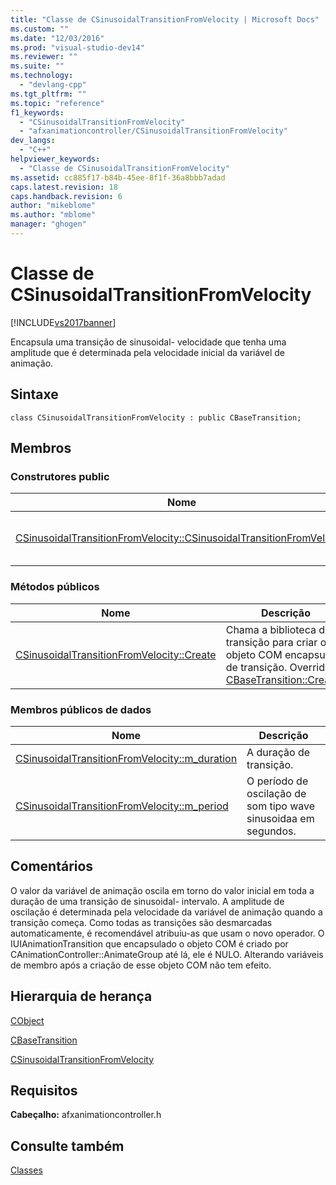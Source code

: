 ```yaml
---
title: "Classe de CSinusoidalTransitionFromVelocity | Microsoft Docs"
ms.custom: ""
ms.date: "12/03/2016"
ms.prod: "visual-studio-dev14"
ms.reviewer: ""
ms.suite: ""
ms.technology: 
  - "devlang-cpp"
ms.tgt_pltfrm: ""
ms.topic: "reference"
f1_keywords: 
  - "CSinusoidalTransitionFromVelocity"
  - "afxanimationcontroller/CSinusoidalTransitionFromVelocity"
dev_langs: 
  - "C++"
helpviewer_keywords: 
  - "Classe de CSinusoidalTransitionFromVelocity"
ms.assetid: cc885f17-b84b-45ee-8f1f-36a8bbb7adad
caps.latest.revision: 18
caps.handback.revision: 6
author: "mikeblome"
ms.author: "mblome"
manager: "ghogen"
---
```

# Classe de CSinusoidalTransitionFromVelocity
[!INCLUDE[vs2017banner](../../assembler/inline/includes/vs2017banner.md)]

Encapsula uma transição de sinusoidal\- velocidade que tenha uma amplitude que é determinada pela velocidade inicial da variável de animação.  
  
## Sintaxe  
  
```  
class CSinusoidalTransitionFromVelocity : public CBaseTransition;  
```  
  
## Membros  
  
### Construtores public  
  
|Nome|Descrição|  
|----------|---------------|  
|[CSinusoidalTransitionFromVelocity::CSinusoidalTransitionFromVelocity](../Topic/CSinusoidalTransitionFromVelocity::CSinusoidalTransitionFromVelocity.md)|Constrói um objeto de transição.|  
  
### Métodos públicos  
  
|Nome|Descrição|  
|----------|---------------|  
|[CSinusoidalTransitionFromVelocity::Create](../Topic/CSinusoidalTransitionFromVelocity::Create.md)|Chama a biblioteca de transição para criar o objeto COM encapsulado de transição.  Overrides \( [CBaseTransition::Create](../Topic/CBaseTransition::Create.md).\)|  
  
### Membros públicos de dados  
  
|Nome|Descrição|  
|----------|---------------|  
|[CSinusoidalTransitionFromVelocity::m\_duration](../Topic/CSinusoidalTransitionFromVelocity::m_duration.md)|A duração de transição.|  
|[CSinusoidalTransitionFromVelocity::m\_period](../Topic/CSinusoidalTransitionFromVelocity::m_period.md)|O período de oscilação de som tipo wave sinusoidaa em segundos.|  
  
## Comentários  
 O valor da variável de animação oscila em torno do valor inicial em toda a duração de uma transição de sinusoidal\- intervalo.  A amplitude de oscilação é determinada pela velocidade da variável de animação quando a transição começa.  Como todas as transições são desmarcadas automaticamente, é recomendável atribuiu\-as que usam o novo operador.  O IUIAnimationTransition que encapsulado o objeto COM é criado por CAnimationController::AnimateGroup até lá, ele é NULO.  Alterando variáveis de membro após a criação de esse objeto COM não tem efeito.  
  
## Hierarquia de herança  
 [CObject](../Topic/CObject%20Class.md)  
  
 [CBaseTransition](../../mfc/reference/cbasetransition-class.md)  
  
 [CSinusoidalTransitionFromVelocity](../../mfc/reference/csinusoidaltransitionfromvelocity-class.md)  
  
## Requisitos  
 **Cabeçalho:** afxanimationcontroller.h  
  
## Consulte também  
 [Classes](../Topic/MFC%20Classes.md)